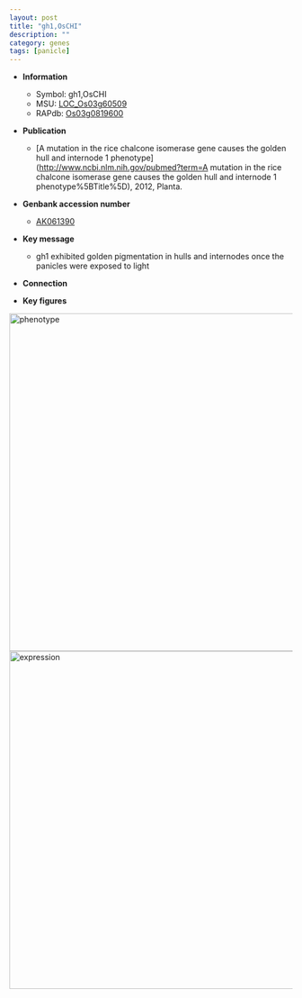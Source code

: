 ```yaml
---
layout: post
title: "gh1,OsCHI"
description: ""
category: genes
tags: [panicle]
---
```


* **Information**  
    + Symbol: gh1,OsCHI  
    + MSU: [LOC_Os03g60509](http://rice.plantbiology.msu.edu/cgi-bin/ORF_infopage.cgi?orf=LOC_Os03g60509)  
    + RAPdb: [Os03g0819600](http://rapdb.dna.affrc.go.jp/viewer/gbrowse_details/irgsp1?name=Os03g0819600)  

* **Publication**  
    + [A mutation in the rice chalcone isomerase gene causes the golden hull and internode 1 phenotype](http://www.ncbi.nlm.nih.gov/pubmed?term=A mutation in the rice chalcone isomerase gene causes the golden hull and internode 1 phenotype%5BTitle%5D), 2012, Planta.

* **Genbank accession number**  
    + [AK061390](http://www.ncbi.nlm.nih.gov/nuccore/AK061390)

* **Key message**  
    + gh1 exhibited golden pigmentation in hulls and internodes once the panicles were exposed to light

* **Connection**  

* **Key figures**  
<img src="https://funricegenes.github.io/images/gh1~OsCHI.pheno.png" alt="phenotype"  style="width: 600px;"/>

<img src="https://funricegenes.github.io/images/gh1~OsCHI.exp.png" alt="expression"  style="width: 600px;"/>


